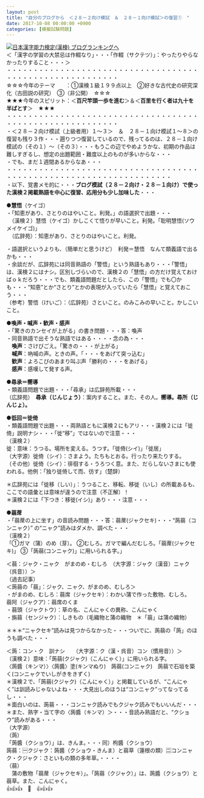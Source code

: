 ```yaml
---
layout: post
title: "自分のブログから　＜２８－２向け模試　＆　２８－１向け模試＞の復習①　"
date: 2017-10-08 00:00:00 +0900
categories: [模擬試験問題]
---
```


[![](/syuusyuu9701/assets/images/自分のブログから-＜２８－２向け模試-＆-２８－１向け模試＞の復習①--br_c_3028_1.gif)](http://blog.with2.net/link.php?1659096:3028 "日本漢字能力検定(漢検) ブログランキングへ")[日本漢字能力検定(漢検) ブログランキングへ](http://blog.with2.net/link.php?1659096:3028)  
＜「漢字の学習の大禁忌は作輟なり」・・・「作輟（サクテツ）」：やったりやらなかったりすること・・・＞  
・・・・・・・・・・・・・・・・・・・・・・・・・・・・・・・・・・・・・・・・・・・・・・・・・・・・・・・・・  
☆☆☆今年のテーマ　　：①漢検１級１９９点以上　②好きな古代史の研究深化（古田説の研究）　③（非公開）　☆☆☆　　  
★★★今年のスピリット：＜**百尺竿頭一歩を進む**＞＆＜**百里を行く者は九十を半ばとす**＞　★★★  
・・・・・・・・・・・・・・・・・・・・・・・・・・・・・・・・・・・・・・・・・・・・・・・・・・・・・・・・・  
・＜２８－２向け模試（上級者用）１～３＞　＆　２８－１向け模試１～８＞の復習も残り３作・・・遡りつつ復習しているので、残ってるのは、２８－１向け模試の（その１）～（その３）・・・もうこの辺でやめようかな、初期の作品は難しすぎるし、想定の出題範囲・難度以上のものが多いからな・・・  
・でも、まだ１週間あるからなあ・・・  
・・・・・・・・・・・・・・・・・・・・・・・・・・・・・・・・・・・・・・・・・・・・・・・・・・・・・・・・・・・・・・・・・・・  
・以下、覚書メモ的に・・・**ブログ模試（２８－２向け・２８－１向け）で使った漢検２掲載熟語を中心に復習、応用分も少し加味した**・・・  
  
●**慧悟**（ケイゴ）  
・「知恵があり、さとりのはやいこと。利発。」の語選択で出題・・・  
　（漢検２）慧悟（ケイゴ）かしこくて悟りが早いこと。利発。「聡明慧悟(ソウメイケイゴ)」  
　（広辞苑）：知恵があり、さとりのはやいこと。利発。  
  
・語選択というよりも、（簡単だと思うけど）　利発＝慧悟　なんて類義語で出るかも・・・  
・余談だが、広辞苑には同音熟語の「警悟」という熟語もあり・・・「警悟」は、漢検２にはナシ。区別しづらいので、漢検２の「慧悟」の方だけ覚えておけばｏｋだろう・・・でも、類義語問題だとしたら、この「警悟」でも〇かも・・・“知恵”とか“さとり”とかの表現が入っていたら「慧悟」と覚えておこう・・・  
（参考）警悟（けいご）：（広辞苑）さといこと。のみこみの早いこと。かしこいこと。　  
  
●**喚声・喊声・歓声・感声**  
・「驚きのカンセイが上がる」の書き問題・・・答：喚声　  
・同音熟語で出そうな熟語ではある・・・・念の為・・・  
　**喚声**：さけびごえ。「驚きの・・・が上がる」  
　**喊声**：吶喊の声。ときの声。「・・・をあげて突っ込む」  
　**歓声**：よろこびのあまり叫ぶ声「勝利の・・・をあげる」  
　**感声**：感嘆して発する声。  
  
●**尋承＝嚮導**  
・類義語問題で出題・・・「尋承」は広辞苑所載・・・  
（広辞苑）　**尋承（じんじょう）**：案内すること。また、その人。**嚮導。尋所（じんじょ）。**  
  
●**彽回＝徙倚**  
・類義語問題で出題・・・両熟語ともに漢検２にもアリ・・・漢検２には「徙倚」説明ナシ・・・「徙“移”」ではないので注意・・・  
（漢検２）  
徙：意味：うつる。場所を変える。うつす。「徙倚(シイ)」「徙居」   
（大字源）徙倚（シイ）：さまよう。たちもとおる。行ったり来たりする。  
（その他）徙倚（シイ）：徘徊する・うろつく意。また、だらしないさまにも使われる。他例：「独り徙倚して而、彷す」（楚辞）　  
  
＊広辞苑には「徙移（しい）」：うつること、移転、移徙（いし）の所載あるも、ここでの語彙とは意味が違うので注意（不正解）！　  
＊漢検２には「下つき：移徙(イシ)」あり・・・注意・・・  
  
●**蒻蓆**  
・「蒻蓆の上に坐す」の音読み問題・・・答：蒻蓆(ジャクセキ)・・・“蒟蒻（コンニャク）” の“ニャク”読みはダメか、調べた・・・  
（漢検２）  
「①ガマ（蒲）のめ（芽）。 ②むしろ。ガマで編んだむしろ。「蒻蓆(ジャクセキ)」 ③「蒟蒻(コンニャク)」に用いられる字。」  
  
＜蒻：ジャク・ニャク　がまのめ・むしろ　（大字源：ジャク（漢音）ニャク（呉音））＞  
（過去記事）  
＜蒟蒻の「蒻」：ジャク、ニャク、がまのめ、むしろ＞  
・がまのめ、むしろ：蒻席（ジャクセキ）：わかい蒲で作った敷物、むしろ。　　蒻阿（ジャクア）：蒻席のくま  
・蒻頭（ジャクトウ）：草の名、こんにゃくの異称、こんにゃく  
・旃蒻（センジャク）：しきもの（毛織物と蒲の織物　＊「蒻」は蒲の織物）  
  
＊＊＊“ニャクセキ”読みは見つからなかった・・・ついでに、蒟蒻の「蒟」のほうも調べた・・・  
  
＜蒟：コン・ク　訓ナシ　　（大字源：ク（漢・呉音）コン（慣用音））＞  
（漢検２）意味：「蒟蒻(クジャク)（こんにゃく）」に用いられる字。  
〈蒟醬（キンマ）〉〈蒟醬〉塗(キンマぬり)　蒟蒻(コンニャク)　蒟蒻で石垣を築く(コンニャクでいしがきをきずく)  
＊漢検２で、「蒟蒻(クジャク)（こんにゃく）」と掲載しているが、“こんにゃく”は訓読みじゃないよね・・・大見出しのほうは“コンニャク”ってなってるし・・・  
＊面白いのは、蒟蒻・・・コンニャク読みでもクジャク読みでもいいんだ・・・  
＊また、熟字・当て字の〈蒟醬（キンマ）＞・・・音読み熟語だと、“クショウ”読みがある・・・  
（大字源）  
（蒟）  
「蒟醬（クショウ）」は、きんま。・・・同）枸醬（クショウ）  
蒟蒻：🈩クジャク：蒟醬（クショウ・きんま）と蒻草（蓮根の類）🈔コンニャク・クジャク：さといもの類の多年草。・・・・  
（蒻）  
　蒲の敷物「蒻蓆（ジャクセキ）」。「蒟蒻（クジャク）」は、蒟醬（クショウ）と蒻草。また、こんにゃく。  
👍👍👍　🐔　👍👍👍